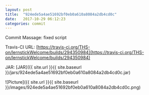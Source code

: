 ```yaml
---
layout: post
title:  "924ede5a4ae51692bf0eb0a610a8084a2db4cd0c"
date:   2017-10-29 06:12:23
categories: commit
---
```


Commit Massage: fixed script  

Travis-CI URL: [https://travis-ci.org/THS-on/lernstickWelcome/builds/294350984](https://travis-ci.org/THS-on/lernstickWelcome/builds/294350984)

JAR: [JAR]({{ site.url }}{{ site.baseurl }}/jars/924ede5a4ae51692bf0eb0a610a8084a2db4cd0c.jar)

![Picture]({{ site.url }}{{ site.baseurl }}/images/924ede5a4ae51692bf0eb0a610a8084a2db4cd0c.png)

